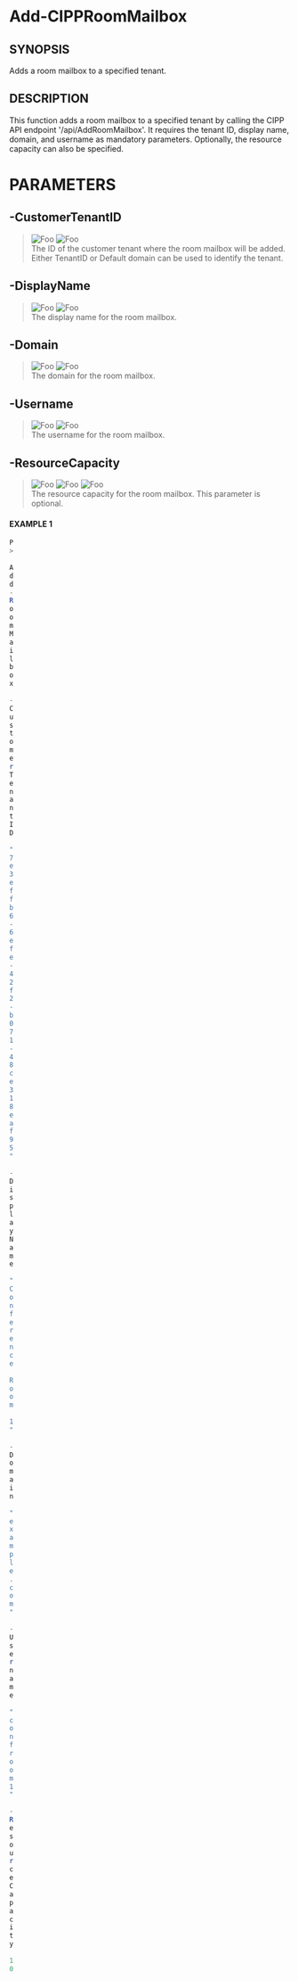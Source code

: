 # Add-CIPPRoomMailbox
## SYNOPSIS
Adds a room mailbox to a specified tenant.
## DESCRIPTION
This function adds a room mailbox to a specified tenant by calling the CIPP API endpoint '/api/AddRoomMailbox'.
It requires the tenant ID, display name, domain, and username as mandatory parameters.
Optionally, the resource capacity can also be specified.
# PARAMETERS

## **-CustomerTenantID**
> ![Foo](https://img.shields.io/badge/Type-String-Blue?) ![Foo](https://img.shields.io/badge/Mandatory-TRUE-Red?) \
The ID of the customer tenant where the room mailbox will be added. Either TenantID or Default domain can be used to identify the tenant.

  ## **-DisplayName**
> ![Foo](https://img.shields.io/badge/Type-String-Blue?) ![Foo](https://img.shields.io/badge/Mandatory-TRUE-Red?) \
The display name for the room mailbox.

  ## **-Domain**
> ![Foo](https://img.shields.io/badge/Type-String-Blue?) ![Foo](https://img.shields.io/badge/Mandatory-TRUE-Red?) \
The domain for the room mailbox.

  ## **-Username**
> ![Foo](https://img.shields.io/badge/Type-String-Blue?) ![Foo](https://img.shields.io/badge/Mandatory-TRUE-Red?) \
The username for the room mailbox.

  ## **-ResourceCapacity**
> ![Foo](https://img.shields.io/badge/Type-Int32-Blue?) ![Foo](https://img.shields.io/badge/Mandatory-FALSE-Green?) ![Foo](https://img.shields.io/badge/DefaultValue-0-Blue?color=5547a8)\
The resource capacity for the room mailbox. This parameter is optional.

 #### EXAMPLE 1
```powershell
P
>
 
A
d
d
-
R
o
o
m
M
a
i
l
b
o
x
 
-
C
u
s
t
o
m
e
r
T
e
n
a
n
t
I
D
 
"
7
e
3
e
f
f
b
6
-
6
e
f
e
-
4
2
f
2
-
b
0
7
1
-
4
8
c
e
3
1
8
e
a
f
9
5
"
 
-
D
i
s
p
l
a
y
N
a
m
e
 
"
C
o
n
f
e
r
e
n
c
e
 
R
o
o
m
 
1
"
 
-
D
o
m
a
i
n
 
"
e
x
a
m
p
l
e
.
c
o
m
"
 
-
U
s
e
r
n
a
m
e
 
"
c
o
n
f
r
o
o
m
1
"
 
-
R
e
s
o
u
r
c
e
C
a
p
a
c
i
t
y
 
1
0
```

